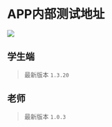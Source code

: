 # APP内部测试地址

![](https://github.githubassets.com/images/modules/profile/profile-first-issue.png)

## 学生端

> 最新版本 `1.3.20`

## 老师

> 最新版本 `1.0.3`